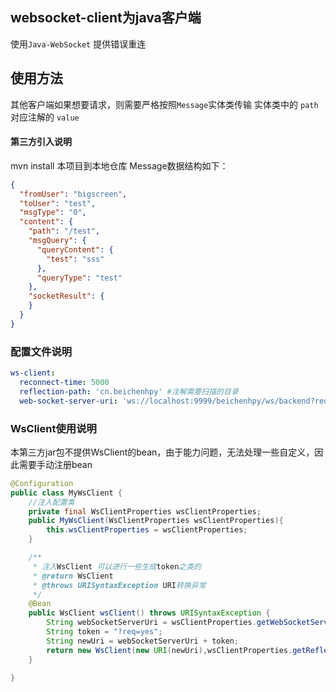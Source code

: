 
## websocket-client为java客户端
  使用`Java-WebSocket`  提供错误重连
## 使用方法
其他客户端如果想要请求，则需要严格按照`Message`实体类传输 实体类中的 `path`对应注解的 `value`

#### 第三方引入说明 
mvn install 本项目到本地仓库
Message数据结构如下：
```json
{
  "fromUser": "bigscreen",
  "toUser": "test",
  "msgType": "0",
  "content": {
    "path": "/test",
    "msgQuery": {
      "queryContent": {
        "test": "sss"
      },
      "queryType": "test"
    },
    "socketResult": {
    }
  }
}
```
### 配置文件说明
```yaml
ws-client:
  reconnect-time: 5000
  reflection-path: 'cn.beichenhpy' #注解需要扫描的目录
  web-socket-server-uri: 'ws://localhost:9999/beichenhpy/ws/backend?req=ok' #websocketServerUri
```
### WsClient使用说明
本第三方jar包不提供WsClient的bean，由于能力问题，无法处理一些自定义，因此需要手动注册bean
```java
@Configuration
public class MyWsClient {
    //注入配置类
    private final WsClientProperties wsClientProperties;
    public MyWsClient(WsClientProperties wsClientProperties){
        this.wsClientProperties = wsClientProperties;
    }

    /**
     * 注入WsClient 可以进行一些生成token之类的
     * @return WsClient
     * @throws URISyntaxException URI转换异常
     */
    @Bean
    public WsClient wsClient() throws URISyntaxException {
        String webSocketServerUri = wsClientProperties.getWebSocketServerUri();
        String token = "?req=yes";
        String newUri = webSocketServerUri + token;
        return new WsClient(new URI(newUri),wsClientProperties.getReflectionPath(),wsClientProperties.getReconnectTime());
    }

}
```
